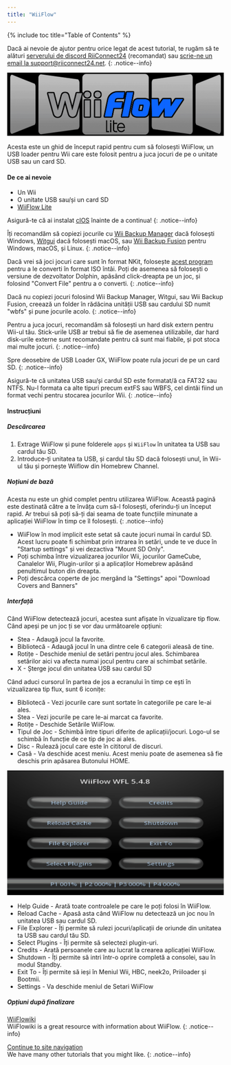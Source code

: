 ```yaml
---
title: "WiiFlow"
---
```


{% include toc title="Table of Contents" %}

Dacă ai nevoie de ajutor pentru orice legat de acest tutorial, te rugăm să te alături [serverului de discord RiiConnect24](https://discord.gg/rc24) (recomandat) sau [scrie-ne un email la support@riiconnect24.net](mailto:support@riiconnect24.net).
{: .notice--info}

![WiiFlow](/images/wiiflowlogo.png)

Acesta este un ghid de început rapid pentru cum să folosești WiiFlow, un USB loader pentru Wii care este folosit pentru a juca jocuri de pe o unitate USB sau un card SD.

#### De ce ai nevoie

* Un Wii
* O unitate USB sau/și un card SD
* [WiiFlow Lite](https://hbb1.oscwii.org/hbb/wiiflow/wiiflow.zip)

Asigură-te că ai instalat [cIOS](/cios) înainte de a continua!
{: .notice--info}

Îți recomandăm să copiezi jocurile cu [Wii Backup Manager](/wiibackupmanager) dacă folosești Windows, [Witgui](https://desairem.com/wordpress/category/witgui-download/) dacă folosești macOS, sau [Wii Backup Fusion](https://github.com/larsenv/Wii-Backup-Fusion) pentru Windows, macOS, și Linux.
{: .notice--info}

Dacă vrei să joci jocuri care sunt în format NKit, folosește [acest program](https://gbatemp.net/download/nkit.36157/) pentru a le converti în format ISO întâi. Poți de asemenea să folosești o versiune de dezvoltator Dolphin, apăsând click-dreapta pe un joc, și folosind "Convert File" pentru a o converti.
{: .notice--info}

Dacă nu copiezi jocuri folosind Wii Backup Manager, Witgui, sau Wii Backup Fusion, creează un folder în rădăcina unității USB sau cardului SD numit "wbfs" și pune jocurile acolo.
{: .notice--info}

Pentru a juca jocuri, recomandăm să folosești un hard disk extern pentru Wii-ul tău. Stick-urile USB ar trebui să fie de asemenea utilizabile, dar hard disk-urile externe sunt recomandate pentru că sunt mai fiabile, și pot stoca mai multe jocuri.
{: .notice--info}

Spre deosebire de USB Loader GX, WiiFlow poate rula jocuri de pe un card SD.
{: .notice--info}

Asigură-te că unitatea USB sau/și cardul SD este formatat/ă ca FAT32 sau NTFS. Nu-l formata ca alte tipuri precum extFS sau WBFS, cel dintâi fiind un format vechi pentru stocarea jocurilor Wii.
{: .notice--info}

#### Instrucțiuni

##### Descărcarea

1. Extrage WiiFlow și pune folderele `apps` și `WiiFlow` în unitatea ta USB sau cardul tău SD.
2. Introduce-ți unitatea ta USB, și cardul tău SD dacă folosești unul, în Wii-ul tău și pornește Wiiflow din Homebrew Channel.

##### Noțiuni de bază

Acesta nu este un ghid complet pentru utilizarea WiiFlow. Această pagină este destinată către a te învăța cum să-l folosești, oferindu-ți un început rapid. Ar trebui să poți să-ți dai seama de toate funcțiile minunate a aplicației WiiFlow în timp ce îl folosești.
{: .notice--info}

* WiiFlow în mod implicit este setat să caute jocuri numai în cardul SD. Acest lucru poate fi schimbat prin intrarea în setări, unde te ve duce în "Startup settings" și vei dezactiva "Mount SD Only".
* Poți schimba între vizualizarea jocurilor Wii, jocurilor GameCube, Canalelor Wii, Plugin-urilor și a aplicaților Homebrew apăsând penultimul buton din dreapta.
* Poți descărca coperte de joc mergând la "Settings" apoi "Download Covers and Banners"

##### Interfață

Când WiiFlow detectează jocuri, acestea sunt afișate în vizualizare tip flow. Când apeși pe un joc ți se vor dau următoarele opțiuni:

* Stea - Adaugă jocul la favorite.
* Bibliotecă - Adaugă jocul în una dintre cele 6 categorii aleasă de tine.
* Rotițe - Deschide meniul de setări pentru jocul ales. Schimbarea setărilor aici va afecta numai jocul pentru care ai schimbat setările.
* X - Șterge jocul din unitatea USB sau cardul SD

Când aduci cursorul în partea de jos a ecranului în timp ce ești în vizualizarea tip flux, sunt 6 iconițe:

* Bibliotecă - Vezi jocurile care sunt sortate în categoriile pe care le-ai ales.
* Stea - Vezi jocurile pe care le-ai marcat ca favorite.
* Rotițe - Deschide Setările WiiFlow.
* Tipul de Joc - Schimbă între tipuri diferite de aplicații/jocuri. Logo-ul se schimbă în funcție de ce tip de joc ai ales.
* Disc - Rulează jocul care este în cititorul de discuri.
* Casă - Va deschide acest meniu. Acest meniu poate de asemenea să fie deschis prin apăsarea Butonului HOME.

![WF_menu](images/WFmenu.png)

* Help Guide - Arată toate controalele pe care le poți folosi în WiiFlow.
* Reload Cache - Apasă asta când WiiFlow nu detectează un joc nou în unitatea USB sau cardul SD.
* File Explorer - Îți permite să rulezi jocuri/aplicații de oriunde din unitatea ta USB sau cardul tău SD.
* Select Plugins - Îți permite să selectezi plugin-uri.
* Credits - Arată persoanele care au lucrat la crearea aplicației WiiFlow.
* Shutdown - Îți permite să intri într-o oprire completă a consolei, sau în modul Standby.
* Exit To - Îți permite să ieși în Meniul Wii, HBC, neek2o, Priiloader și Bootmii.
* Settings - Va deschide meniul de Setari WiiFlow

##### Opțiuni după finalizare

[WiiFlowiki](https://sites.google.com/site/WiiFlowiki4/)<br> WiiFlowiki is a great resource with information about WiiFlow.
{: .notice--info}

[Continue to site navigation](site-navigation)<br> We have many other tutorials that you might like.
{: .notice--info}
